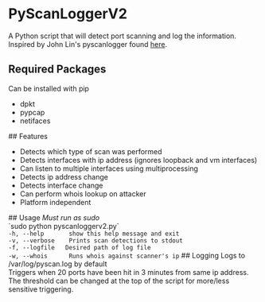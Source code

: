 # PyScanLoggerV2
A Python script that will detect port scanning and log the information. 
Inspired by John Lin's pyscanlogger found <a href="https://github.com/John-Lin/pyscanlogger">here</a>.
## Required Packages
Can be installed with pip
<br>
<ul>
	<li>dpkt</li>
	<li>pypcap</li>
	<li>netifaces</li>
</ul>
## Features
<ul>
	<li>Detects which type of scan was performed</li>
	<li>Detects interfaces with ip address (ignores loopback and vm interfaces)</li>
	<li>Can listen to multiple interfaces using multiprocessing</li>
	<li>Detects ip address change</li>
	<li>Detects interface change</li>	
	<li>Can perform whois lookup on attacker</li>
	<li>Platform independent</li>
</ul>
## Usage
<i>Must run as sudo</i><br> 
`sudo python pyscanloggerv2.py`<br>
<code>-h, --help       show this help message and exit</code><br>
<code>-v, --verbose    Prints scan detections to stdout</code><br>
<code>-f, --logfile   Desired path of log file</code></br>
<code>-w, --whois      Runs whois against scanner's ip</code>
## Logging
Logs to /var/log/pyscan.log by default<br>
Triggers when 20 ports have been hit in 3 minutes from same ip address. The threshold can be changed at the top of the script for more/less sensitive triggering.